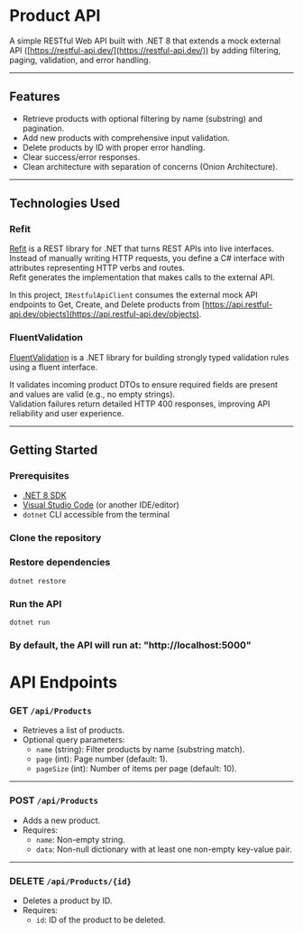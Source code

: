 # Product API

A simple RESTful Web API built with .NET 8 that extends a mock external API ([https://restful-api.dev/](https://restful-api.dev/)) by adding filtering, paging, validation, and error handling.

---

## Features

- Retrieve products with optional filtering by name (substring) and pagination.
- Add new products with comprehensive input validation.
- Delete products by ID with proper error handling.
- Clear success/error responses.
- Clean architecture with separation of concerns (Onion Architecture).

---

## Technologies Used

### Refit

[Refit](https://github.com/reactiveui/refit) is a REST library for .NET that turns REST APIs into live interfaces.  
Instead of manually writing HTTP requests, you define a C# interface with attributes representing HTTP verbs and routes.  
Refit generates the implementation that makes calls to the external API.

In this project, `IRestfulApiClient` consumes the external mock API endpoints to Get, Create, and Delete products from [https://api.restful-api.dev/objects](https://api.restful-api.dev/objects).

### FluentValidation

[FluentValidation](https://fluentvalidation.net/) is a .NET library for building strongly typed validation rules using a fluent interface.

It validates incoming product DTOs to ensure required fields are present and values are valid (e.g., no empty strings).  
Validation failures return detailed HTTP 400 responses, improving API reliability and user experience.

---

## Getting Started

### Prerequisites

- [.NET 8 SDK](https://dotnet.microsoft.com/en-us/download/dotnet/8.0)
- [Visual Studio Code](https://code.visualstudio.com/) (or another IDE/editor)
- `dotnet` CLI accessible from the terminal

### Clone the repository

### Restore dependencies

```
dotnet restore 
```

### Run the API
```
dotnet run
```

### By default, the API will run at: "http://localhost:5000"

# API Endpoints

### GET `/api/Products`
- Retrieves a list of products.
- Optional query parameters:
  - `name` (string): Filter products by name (substring match).
  - `page` (int): Page number (default: 1).
  - `pageSize` (int): Number of items per page (default: 10).

---

### POST `/api/Products`
- Adds a new product.
- Requires:
  - `name`: Non-empty string.
  - `data`: Non-null dictionary with at least one non-empty key-value pair.

---

### DELETE `/api/Products/{id}`
- Deletes a product by ID.
- Requires:
  - `id`: ID of the product to be deleted.
